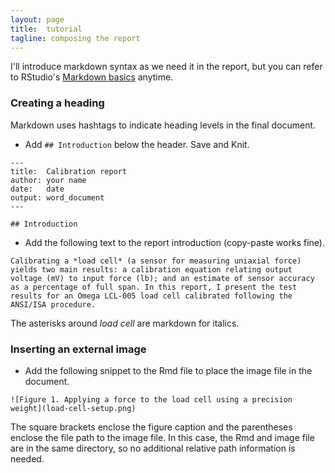 ```yaml
---
layout: page
title:  tutorial
tagline: composing the report
---
```


I'll introduce markdown syntax as we need it in the report, but you can refer to RStudio's [Markdown basics](http://rmarkdown.rstudio.com/authoring_basics.html) anytime. 

### Creating a heading 

Markdown uses hashtags to indicate heading levels in the final document. 

- Add `## Introduction` below the header. Save and Knit. 

```
---
title:  Calibration report
author: your name
date:   date
output: word_document
---

## Introduction

```




- Add the following text to the report introduction (copy-paste works fine). 

<pre><code>Calibrating a *load cell* (a sensor for measuring uniaxial force) yields two main results: a calibration equation relating output voltage (mV) to input force (lb); and an estimate of sensor accuracy as a percentage of full span. In this report, I present the test results for an Omega LCL-005 load cell calibrated following the ANSI/ISA procedure.
</code></pre>

The asterisks around *load cell* are markdown for italics. 

### Inserting an external image


- Add the following snippet to the Rmd file to place the image file in the document. 

```
![Figure 1. Applying a force to the load cell using a precision weight](load-cell-setup.png)
```
The square brackets enclose the figure caption and the parentheses enclose the file path to the image file. In this case, the Rmd and image file are in the same directory, so no additional relative path information is needed. 



